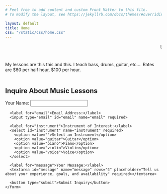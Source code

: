 ```yaml
---
# Feel free to add content and custom Front Matter to this file.
# To modify the layout, see https://jekyllrb.com/docs/themes/#overriding-theme-defaults

layout: default
title: Home
css: "/static/css/home.css"
---
```

<marquee>Lessons Spots Open!</marquee>

<article style="margin-top: 40px;">
My lessons are this this and this. I teach bass, drums, guitar, etc....
Rates are $60 per half hour, $100 per hour.
</article><br>

  <div class="form-container">
    <h2>Inquire About Music Lessons</h2>
    <form action="/submit-inquiry" method="POST">
      <label for="name">Your Name:</label>
      <input type="text" id="name" name="name" required>

      <label for="email">Email Address:</label>
      <input type="email" id="email" name="email" required>

      <label for="instrument">Instrument of Interest:</label>
      <select id="instrument" name="instrument" required>
        <option value="">Select an Instrument</option>
        <option value="guitar">Guitar</option>
        <option value="piano">Piano</option>
        <option value="violin">Violin</option>
        <option value="voice">Voice</option>
      </select>

      <label for="message">Your Message:</label>
      <textarea id="message" name="message" rows="4" placeholder="Tell us about your experience, goals, and availability" required></textarea>

      <button type="submit">Submit Inquiry</button>
    </form>
  </div>